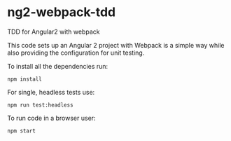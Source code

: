 # ng2-webpack-tdd
TDD for Angular2 with webpack

This code sets up an Angular 2 project with Webpack is a simple way while
also providing the configuration for unit testing.

To install all the dependencies run:

```shell
npm install
```

For single, headless tests use:

```shell
npm run test:headless
```

To run code in a browser user:

```shell
npm start
```
